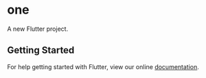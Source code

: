 # one

A new Flutter project.

## Getting Started

For help getting started with Flutter, view our online
[documentation](https://flutter.io/).
